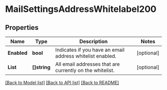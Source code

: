 # MailSettingsAddressWhitelabel200

## Properties

Name | Type | Description | Notes
------------ | ------------- | ------------- | -------------
**Enabled** | **bool** | Indicates if you have an email address whitelist enabled.  |[optional] 
**List** | **[]string** | All email addresses that are currently on the whitelist. |[optional] 

[[Back to Model list]](../README.md#documentation-for-models) [[Back to API list]](../README.md#documentation-for-api-endpoints) [[Back to README]](../README.md)


